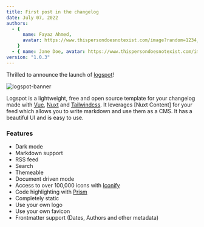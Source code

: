 ```yaml
---
title: First post in the changelog
date: July 07, 2022
authors:
  - {
      name: Fayaz Ahmed,
      avatar: https://www.thispersondoesnotexist.com/image?random=1234,
    }
  - { name: Jane Doe, avatar: https://www.thispersondoesnotexist.com/image }
version: "1.0.3"
---
```


Thrilled to announce the launch of [logspot](https://github.com/fayazara/logspot)!

![logspot-banner](/logspot-banner.png)

Logspot is a lightweight, free and open source template for your changelog made with [Vue](https://vuejs.com), [Nuxt](https://nuxtjs.org) and [Tailwindcss](https://tailwindcss.com). It leverages [Nuxt Content] for your feed which allows you to write markdown and use them as a CMS. It has a beautiful UI and is easy to use.

### Features

- Dark mode
- Markdown support
- RSS feed
- Search
- Themeable
- Document driven mode
- Access to over 100,000 icons with [Iconify](https://fontawesome.com)
- Code highlighting with [Prism](https://prismjs.com)
- Completely static
- Use your own logo
- Use your own favicon
- Frontmatter support (Dates, Authors and other metadata)
